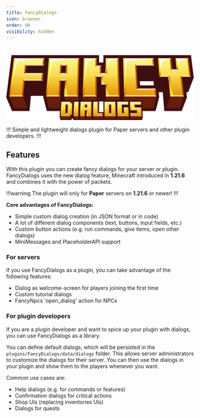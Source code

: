 ```yaml
---
title: FancyDialogs
icon: browser
order: 90
visibility: hidden
---
```


#

![](../static/logos-and-banners/fancydialogs-banner.png)

!!!
Simple and lightweight dialogs plugin for Paper servers and other plugin developers.
!!!

## Features

With this plugin you can create fancy dialogs for your server or plugin. 
FancyDialogs uses the new dialog feature, Minecraft introduced in **1.21.6** and combines it with the power of packets.

!!!warning
The plugin will only for **Paper** servers on **1.21.6** or newer!
!!!

**Core advantages of FancyDialogs:**
- Simple custom dialog creation (in JSON format or in code)
- A lot of different dialog components (text, buttons, input fields, etc.)
- Custom button actions (e.g. run commands, give items, open other dialogs)
- MiniMessages and PlaceholderAPI support

### For servers

If you use FancyDialogs as a plugin, you can take advantage of the following features:
- Dialog as welcome-screen for players joining the first time
- Custom tutorial dialogs
- FancyNpcs 'open_dialog' action for NPCs

### For plugin developers

If you are a plugin developer and want to spice up your plugin with dialogs, you can use FancyDialogs as a library.

You can define default dialogs, which will be persisted in the `plugins/FancyDialogs/data/dialogs` folder.
This allows server administrators to customize the dialogs for their server.
You can then use the dialogs in your plugin and show them to the players whenever you want.

Common use cases are:
- Help dialogs (e.g. for commands or features)
- Confirmation dialogs for critical actions
- Shop UIs (replacing inventories UIs)
- Dialogs for quests
